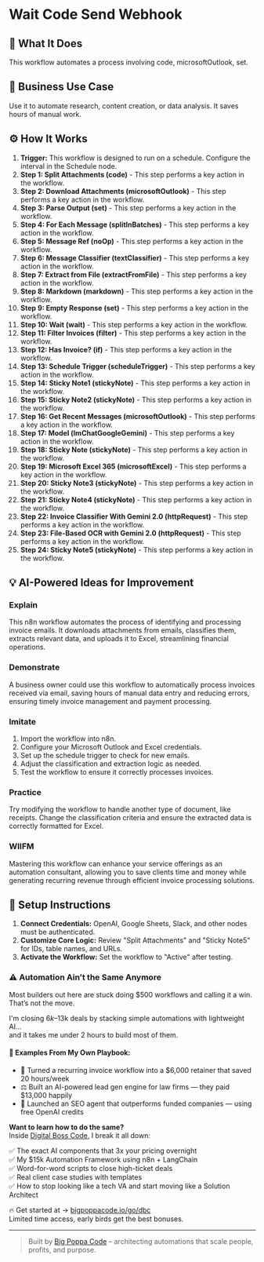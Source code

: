 # Wait Code Send Webhook

## 🚀 What It Does
This workflow automates a process involving code, microsoftOutlook, set.

## 💼 Business Use Case
Use it to automate research, content creation, or data analysis. It saves hours of manual work.

## ⚙️ How It Works
1.  **Trigger:** This workflow is designed to run on a schedule. Configure the interval in the Schedule node.
2. **Step 1: Split Attachments (code)** - This step performs a key action in the workflow.
3. **Step 2: Download Attachments (microsoftOutlook)** - This step performs a key action in the workflow.
4. **Step 3: Parse Output (set)** - This step performs a key action in the workflow.
5. **Step 4: For Each Message (splitInBatches)** - This step performs a key action in the workflow.
6. **Step 5: Message Ref (noOp)** - This step performs a key action in the workflow.
7. **Step 6: Message Classifier (textClassifier)** - This step performs a key action in the workflow.
8. **Step 7: Extract from File (extractFromFile)** - This step performs a key action in the workflow.
9. **Step 8: Markdown (markdown)** - This step performs a key action in the workflow.
10. **Step 9: Empty Response (set)** - This step performs a key action in the workflow.
11. **Step 10: Wait (wait)** - This step performs a key action in the workflow.
12. **Step 11: Filter Invoices (filter)** - This step performs a key action in the workflow.
13. **Step 12: Has Invoice? (if)** - This step performs a key action in the workflow.
14. **Step 13: Schedule Trigger (scheduleTrigger)** - This step performs a key action in the workflow.
15. **Step 14: Sticky Note1 (stickyNote)** - This step performs a key action in the workflow.
16. **Step 15: Sticky Note2 (stickyNote)** - This step performs a key action in the workflow.
17. **Step 16: Get Recent Messages (microsoftOutlook)** - This step performs a key action in the workflow.
18. **Step 17: Model (lmChatGoogleGemini)** - This step performs a key action in the workflow.
19. **Step 18: Sticky Note (stickyNote)** - This step performs a key action in the workflow.
20. **Step 19: Microsoft Excel 365 (microsoftExcel)** - This step performs a key action in the workflow.
21. **Step 20: Sticky Note3 (stickyNote)** - This step performs a key action in the workflow.
22. **Step 21: Sticky Note4 (stickyNote)** - This step performs a key action in the workflow.
23. **Step 22: Invoice Classifier With Gemini 2.0 (httpRequest)** - This step performs a key action in the workflow.
24. **Step 23: File-Based OCR with Gemini 2.0 (httpRequest)** - This step performs a key action in the workflow.
25. **Step 24: Sticky Note5 (stickyNote)** - This step performs a key action in the workflow.

## 💡 AI-Powered Ideas for Improvement
### Explain
This n8n workflow automates the process of identifying and processing invoice emails. It downloads attachments from emails, classifies them, extracts relevant data, and uploads it to Excel, streamlining financial operations.

### Demonstrate
A business owner could use this workflow to automatically process invoices received via email, saving hours of manual data entry and reducing errors, ensuring timely invoice management and payment processing.

### Imitate
1. Import the workflow into n8n.
2. Configure your Microsoft Outlook and Excel credentials.
3. Set up the schedule trigger to check for new emails.
4. Adjust the classification and extraction logic as needed.
5. Test the workflow to ensure it correctly processes invoices.

### Practice
Try modifying the workflow to handle another type of document, like receipts. Change the classification criteria and ensure the extracted data is correctly formatted for Excel.

### WIIFM
Mastering this workflow can enhance your service offerings as an automation consultant, allowing you to save clients time and money while generating recurring revenue through efficient invoice processing solutions.

## 🔧 Setup Instructions
1. **Connect Credentials:** OpenAI, Google Sheets, Slack, and other nodes must be authenticated.
2. **Customize Core Logic:** Review "Split Attachments" and "Sticky Note5" for IDs, table names, and URLs.
3. **Activate the Workflow:** Set the workflow to "Active" after testing.

### ⚠️ Automation Ain’t the Same Anymore

Most builders out here are stuck doing $500 workflows and calling it a win.  
That’s not the move.  

I'm closing $6k–$13k deals by stacking simple automations with lightweight AI...  
and it takes me under 2 hours to build most of them.

#### 🧠 Examples From My Own Playbook:
- 🔁 Turned a recurring invoice workflow into a $6,000 retainer that saved 20 hours/week  
- ⚖️ Built an AI-powered lead gen engine for law firms — they paid $13,000 happily  
- 🚀 Launched an SEO agent that outperforms funded companies — using free OpenAI credits  

**Want to learn how to do the same?**  
Inside [Digital Boss Code](https://bigpoppacode.io/go/dbc), I break it all down:

✅ The exact AI components that 3x your pricing overnight  
✅ My $15k Automation Framework using n8n + LangChain  
✅ Word-for-word scripts to close high-ticket deals  
✅ Real client case studies with templates  
✅ How to stop looking like a tech VA and start moving like a Solution Architect  

🔥 Get started at → [bigpoppacode.io/go/dbc](https://bigpoppacode.io/go/dbc)  
Limited time access, early birds get the best bonuses.

---
> Built by [Big Poppa Code](https://bigpoppacode.io) – architecting automations that scale people, profits, and purpose.
